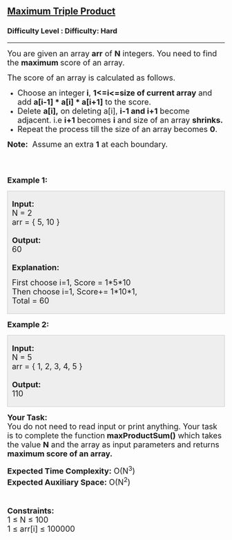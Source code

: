 <h2><a href="https://www.geeksforgeeks.org/problems/maximum-triple-product/1?page=5&difficulty=Hard&status=unsolved&sortBy=accuracy">Maximum Triple Product</a></h2><h3>Difficulty Level : Difficulty: Hard</h3><hr><div class="problems_problem_content__Xm_eO"><p><span style="font-size:18px">You are given an array <strong>arr</strong>&nbsp;of <strong>N</strong> integers. You need to find the <strong>maximum&nbsp;</strong>score of an array.</span></p>

<p><span style="font-size:18px">The score of an array is calculated as follows.</span></p>

<ul>
	<li><span style="font-size:18px">Choose an integer<strong> i</strong>, <strong>1&lt;=i&lt;=size of current array</strong> and add <strong>a[i-1] * a[i] * a[i+1]</strong> to the score.</span></li>
	<li><span style="font-size:18px">Delete <strong>a[i],</strong>&nbsp;on deleting a[i],&nbsp;<strong>i-1 and i+1</strong> become adjacent. i.e <strong>i+1</strong> becomes <strong>i</strong> and size of an array <strong>shrinks.</strong></span></li>
	<li><span style="font-size:18px">Repeat the process till the size of an array becomes <strong>0</strong>.</span></li>
</ul>

<p><span style="font-size:18px"><strong>Note:</strong>&nbsp; Assume an extra <strong>1</strong> at each boundary.</span></p>

<p>&nbsp;</p>

<p><br>
<span style="font-size:18px"><strong>Example 1:</strong></span></p>

<div style="background:#eeeeee; border:1px solid #cccccc; padding:5px 10px">
<p><span style="font-size:18px"><strong>Input:</strong></span><br>
<span style="font-size:18px">N =&nbsp;2<br>
arr = { 5, 10 }<br>
<br>
<strong>Output:&nbsp;</strong><br>
60<br>
<br>
<strong>Explanation:</strong></span></p>

<p><span style="font-size:18px">F</span><span style="font-size:18px">irst choose i=1</span><span style="font-size:18px">, Score = 1*5*10<br>
Then choose i=1, Score+= 1*10*1,<br>
Total = 60</span></p>
</div>

<p><span style="font-size:18px"><strong>Example 2:</strong></span></p>

<div style="background:#eeeeee; border:1px solid #cccccc; padding:5px 10px">
<p><span style="font-size:18px"><strong>Input:</strong></span><br>
<span style="font-size:18px">N = 5<br>
arr = { 1, 2, 3, 4, 5&nbsp;}<br>
<br>
<strong>Output:&nbsp;</strong><br>
110</span></p>
</div>

<p><span style="font-size:18px"><strong>Your Task:</strong></span><br>
<span style="font-size:18px">You do not need to read input or print anything. Your task is to complete the function<strong> maxProductSum()</strong>&nbsp;which takes the value <strong>N</strong> and the array as input parameters and returns <strong>maximum score of an array.</strong></span></p>

<p><span style="font-size:18px"><strong>Expected Time Complexity:</strong> O(N<sup>3</sup>)<br>
<strong>Expected Auxiliary Space:</strong>&nbsp;O(N<sup>2</sup></span><span style="font-size:18px">)</span></p>

<p>&nbsp;</p>

<p><span style="font-size:18px"><strong>Constraints:</strong><br>
1 ≤ N ≤ 100<br>
1 ≤ arr[i] ≤ 100000</span></p>
</div>